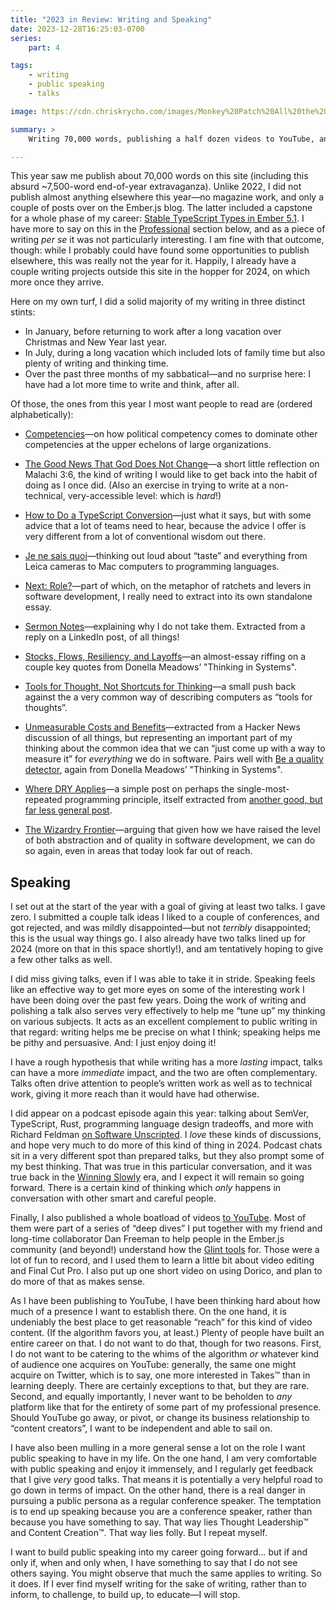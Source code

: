 ```yaml
---
title: "2023 in Review: Writing and Speaking"
date: 2023-12-28T16:25:03-0700
series:
    part: 4

tags:
    - writing
    - public speaking
    - talks

image: https://cdn.chriskrycho.com/images/Monkey%20Patch%20All%20the%20Things.jpg

summary: >
    Writing 70,000 words, publishing a half dozen videos to YouTube, and giving exactly zero talks.

---
```



This year saw me publish about 70,000 words on this site (including this absurd ~7,500-word end-of-year extravaganza). Unlike 2022, I did not publish almost anything elsewhere this year—no magazine work, and only a couple of posts over on the Ember.js blog. The latter included a capstone for a whole phase of my career: [Stable TypeScript Types in Ember 5.1](https://blog.emberjs.com/stable-typescript-types-in-ember-5-1/). I have more to say on this in the [Professional](#professional) section below, and as a piece of writing *per se* it was not particularly interesting. I am fine with that outcome, though: while I probably could have found some opportunities to publish elsewhere, this was really not the year for it. Happily, I already have a couple writing projects outside this site in the hopper for 2024, on which more once they arrive.

Here on my own turf, I did a solid majority of my writing in three distinct stints:

- In January, before returning to work after a long vacation over Christmas and New Year last year.
- In July, during a long vacation which included lots of family time but also plenty of writing and thinking time.
- Over the past three months of my sabbatical—and no surprise here: I have had a lot more time to write and think, after all.

Of those, the ones from this year I most want people to read are (ordered alphabetically):

- [Competencies](https://v5.chriskrycho.com/journal/competencies/)—on how political competency comes to dominate other competencies at the upper echelons of large organizations.

- [The Good News That God Does Not Change](https://v5.chriskrycho.com/journal/good-news-god-does-not-change/)—a short little reflection on Malachi 3:6, the kind of writing I would like to get back into the habit of doing as I once did. (Also an exercise in trying to write at a non-technical, very-accessible level: which is *hard*!)

- [How to Do a TypeScript Conversion](https://v5.chriskrycho.com/journal/how-to-do-a-typescript-conversion/)—just what it says, but with some advice that a lot of teams need to hear, because the advice I offer is very different from a lot of conventional wisdom out there.

- [Je ne sais quoi](https://v5.chriskrycho.com/journal/je-ne-sais-quoi/)—thinking out loud about “taste” and everything from Leica cameras to Mac computers to programming languages.

- [Next: Role?](https://v5.chriskrycho.com/journal/next/role/)—part of which, on the metaphor of ratchets and levers in software development, I really need to extract into its own standalone essay.

- [Sermon Notes](https://v5.chriskrycho.com/journal/sermon-notes/)—explaining why I do not take them. Extracted from a reply on a LinkedIn post, of all things!

- [Stocks, Flows, Resiliency, and Layoffs](https://v5.chriskrycho.com/library/thinking-in-systems/stocks-flows-resiliency-layoffs/)—an almost-essay riffing on a couple key quotes from Donella Meadows’ "Thinking in Systems".

- [Tools for Thought, Not Shortcuts for Thinking](https://v5.chriskrycho.com/library/tools-for-thought-not-shortcuts-for-thinking/)—a small push back against the a very common way of describing computers as “tools for thoughts”.

- [Unmeasurable Costs and Benefits](https://v5.chriskrycho.com/journal/unmeasurable-costs-and-benefits/)—extracted from a Hacker News discussion of all things, but representing an important part of my thinking about the common idea that we can “just come up with a way to measure it” for *everything* we do in software. Pairs well with [Be a quality detector](https://v5.chriskrycho.com/library/thinking-in-systems/be-a-quality-detector/), again from Donella Meadows’ "Thinking in Systems".

- [Where DRY Applies](https://v5.chriskrycho.com/journal/where-dry-applies/)—a simple post on perhaps the single-most-repeated programming principle, itself extracted from [another good, but far less general post](https://v5.chriskrycho.com/journal/unsafe/).

- [The Wizardry Frontier](https://v5.chriskrycho.com/journal/wizardry-frontier/)—arguing that given how we have raised the level of both abstraction and of quality in software development, we can do so again, even in areas that today look far out of reach.

## Speaking

I set out at the start of the year with a goal of giving at least two talks. I gave zero. I submitted a couple talk ideas I liked to a couple of conferences, and got rejected, and was mildly disappointed—but not *terribly* disappointed; this is the usual way things go. I also already have two talks lined up for 2024 (more on that in this space shortly!), and am tentatively hoping to give a few other talks as well.

I did miss giving talks, even if I was able to take it in stride. Speaking feels like an effective way to get more eyes on some of the interesting work I have been doing over the past few years. Doing the work of writing and polishing a talk also serves very effectively to help me “tune up” my thinking on various subjects. It acts as an excellent complement to public writing in that regard: writing helps me be precise on what I think; speaking helps me be pithy and persuasive. And: I just enjoy doing it!

<aside>

I have a rough hypothesis that while writing has a more *lasting* impact, talks can have a more *immediate* impact, and the two are often complementary. Talks often drive attention to people’s written work as well as to technical work, giving it more reach than it would have had otherwise.

</aside>

I did appear on a podcast episode again this year: talking about SemVer, TypeScript, Rust, programming language design tradeoffs, and more with Richard Feldman [on Software Unscripted](https://open.spotify.com/episode/43Jg9r2jOGRUYaQx5YOXO2). I *love* these kinds of discussions, and hope very much to do more of this kind of thing in 2024. Podcast chats sit in a very different spot than prepared talks, but they also prompt some of my best thinking. That was true in this particular conversation, and it was true back in the [Winning Slowly](https://winningslowly.org) era, and I expect it will remain so going forward. There is a certain kind of thinking which *only* happens in conversation with other smart and careful people.

Finally, I also published a whole boatload of videos [to YouTube](https://www.youtube.com/@ChrisKrycho). Most of them were part of a series of “deep dives” I put together with my friend and long-time collaborator Dan Freeman to help people in the Ember.js community (and beyond!) understand how the [Glint tools](https://typed-ember.gitbook.io/glint) for. Those were a lot of fun to record, and I used them to learn a little bit about video editing and Final Cut Pro. I also put up one short video on using Dorico, and plan to do more of that as makes sense.

As I have been publishing to YouTube, I have been thinking hard about how much of a presence I want to establish there. On the one hand, it is undeniably the best place to get reasonable “reach” for this kind of video content. (If the algorithm favors you, at least.) Plenty of people have built an entire career on that. I do not want to do that, though for two reasons. First, I do not want to be catering to the whims of the algorithm *or* whatever kind of audience one acquires on YouTube: generally, the same one might acquire on Twitter, which is to say, one more interested in Takes™ than in learning deeply. There are certainly exceptions to that, but they are rare. Second, and equally importantly, I never want to be beholden to *any* platform like that for the entirety of some part of my professional presence. Should YouTube go away, or pivot, or change its business relationship to “content creators”, I want to be independent and able to sail on.

I have also been mulling in a more general sense a lot on the role I want public speaking to have in my life. On the one hand, I am very comfortable with public speaking and enjoy it immensely, and I regularly get feedback that I give *very* good talks. That means it is potentially a very helpful road to go down in terms of impact. On the other hand, there is a real danger in pursuing a public persona as a regular conference speaker. The temptation is to end up speaking because you are a conference speaker, rather than because you have something to say. That way lies Thought Leadership™ and Content Creation™. That way lies folly. But I repeat myself.

I want to build public speaking into my career going forward… but if and only if, when and only when, I have something to say that I do not see others saying. You might observe that much the same applies to writing. So it does. If I ever find myself writing for the sake of writing, rather than to inform, to challenge, to build up, to educate—I will stop.
